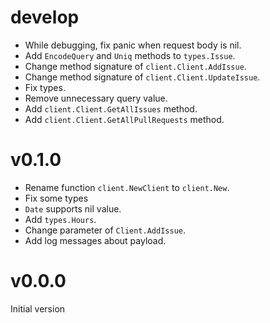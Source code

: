# develop

- While debugging, fix panic when request body is nil.
- Add `EncodeQuery` and `Uniq` methods to `types.Issue`.
- Change method signature of `client.Client.AddIssue`.
- Change method signature of `client.Client.UpdateIssue`.
- Fix types.
- Remove unnecessary query value.
- Add `client.Client.GetAllIssues` method.
- Add `client.Client.GetAllPullRequests` method.

# v0.1.0

- Rename function `client.NewClient` to `client.New`.
- Fix some types
- `Date` supports nil value.
- Add `types.Hours`.
- Change parameter of `Client.AddIssue`.
- Add log messages about payload.

# v0.0.0

Initial version
